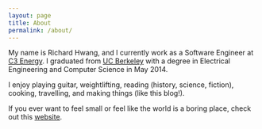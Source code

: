 ```yaml
---
layout: page
title: About
permalink: /about/
---
```


My name is Richard Hwang, and I currently work as a Software Engineer at
[C3 Energy](https://www.c3energy.com). I graduated from [UC
Berkeley](https://www.berkeley.edu) with a degree in Electrical Engineering and
Computer Science in May 2014.

I enjoy playing guitar, weightlifting, reading (history, science, fiction),
cooking, travelling, and making things (like this blog!).

If you ever want to feel small or feel like the world is a boring place, check
out this [website](http://apod.nasa.gov).
